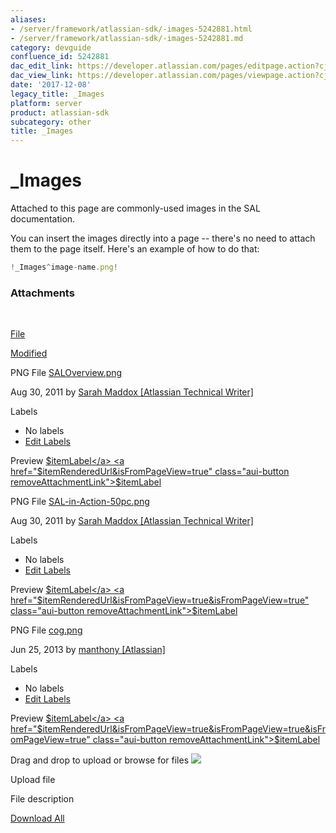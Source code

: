 ```yaml
---
aliases:
- /server/framework/atlassian-sdk/-images-5242881.html
- /server/framework/atlassian-sdk/-images-5242881.md
category: devguide
confluence_id: 5242881
dac_edit_link: https://developer.atlassian.com/pages/editpage.action?cjm=wozere&pageId=5242881
dac_view_link: https://developer.atlassian.com/pages/viewpage.action?cjm=wozere&pageId=5242881
date: '2017-12-08'
legacy_title: _Images
platform: server
product: atlassian-sdk
subcategory: other
title: _Images
---
```

# \_Images

Attached to this page are commonly-used images in the SAL documentation.

You can insert the images directly into a page -- there's no need to attach them to the page itself. Here's an example of how to do that:

``` javascript
!_Images^image-name.png!
```

### Attachments

 

[File](https://developer.atlassian.com/display/DOCS/_Images?sortBy=name&sortOrder=ascending)

[Modified](https://developer.atlassian.com/display/DOCS/_Images?sortBy=date&sortOrder=descending)

PNG File <a href="/download/attachments/5242881/SALOverview.png?api=v2" class="filename" title="Download">SALOverview.png</a>

Aug 30, 2011 by <a href="%20%20%20%20/display/~smaddox%0A" class="url confluence-userlink fn">Sarah Maddox [Atlassian Technical Writer]</a>

Labels

-   No labels
-   <a href="#edit-labels" class="show-labels-editor" title="Edit Labels">Edit Labels</a>

<span class="previewAttachmentLink aui-button">Preview</span> <a href="$itemRenderedUrl&amp;isFromPageView=true" class="editAttachmentLink aui-button">$itemLabel</a> <a href="$itemRenderedUrl&amp;isFromPageView=true" class="aui-button removeAttachmentLink">$itemLabel</a>

PNG File <a href="/download/attachments/5242881/SAL-in-Action-50pc.png?api=v2" class="filename" title="Download">SAL-in-Action-50pc.png</a>

Aug 30, 2011 by <a href="%20%20%20%20/display/~smaddox%0A" class="url confluence-userlink fn">Sarah Maddox [Atlassian Technical Writer]</a>

Labels

-   No labels
-   <a href="#edit-labels" class="show-labels-editor" title="Edit Labels">Edit Labels</a>

<span class="previewAttachmentLink aui-button">Preview</span> <a href="$itemRenderedUrl&amp;isFromPageView=true&amp;isFromPageView=true" class="editAttachmentLink aui-button">$itemLabel</a> <a href="$itemRenderedUrl&amp;isFromPageView=true&amp;isFromPageView=true" class="aui-button removeAttachmentLink">$itemLabel</a>

PNG File <a href="/download/attachments/5242881/cog.png?api=v2" class="filename" title="Download">cog.png</a>

Jun 25, 2013 by <a href="%20%20%20%20/display/~manthony%0A" class="url confluence-userlink fn">manthony [Atlassian]</a>

Labels

-   No labels
-   <a href="#edit-labels" class="show-labels-editor" title="Edit Labels">Edit Labels</a>

<span class="previewAttachmentLink aui-button">Preview</span> <a href="$itemRenderedUrl&amp;isFromPageView=true&amp;isFromPageView=true&amp;isFromPageView=true" class="editAttachmentLink aui-button">$itemLabel</a> <a href="$itemRenderedUrl&amp;isFromPageView=true&amp;isFromPageView=true&amp;isFromPageView=true" class="aui-button removeAttachmentLink">$itemLabel</a>

Drag and drop to upload or <span class="aui-button-link aui-button browse-files">browse for files</span> <img src="/server/framework/atlassian-sdk/images/icons/wait.gif" class="plugin_attachments_dropzone_uploadwaiticon" />

Upload file

File description

<a href="/pages/downloadallattachments.action?pageId=5242881" class="download-all-link" title="Download all the latest versions of attachments on this page as single zip file.">Download All</a>






















































































































